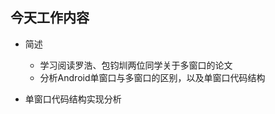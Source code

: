 ## 今天工作内容

  - 简述
    - 学习阅读罗浩、包钧圳两位同学关于多窗口的论文
    - 分析Android单窗口与多窗口的区别，以及单窗口代码结构
    
  - 单窗口代码结构实现分析
